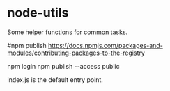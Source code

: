 # node-utils
Some helper functions for common tasks.

#npm publish
https://docs.npmjs.com/packages-and-modules/contributing-packages-to-the-registry


npm login
npm publish --access public



index.js is the default entry point.
